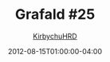 ---
title: "Grafald #25"
type: "image"
date: 2012-08-15T01:00:00-04:00
draft: false
categories:
- comics
- collaborations
tags:
- grafald
image_path: "../img/2012/25.png"
alt_text: ""
is_subpage: true
author: "[KirbychuHRD](https://cohost.org/KirbychuHRD)"
---